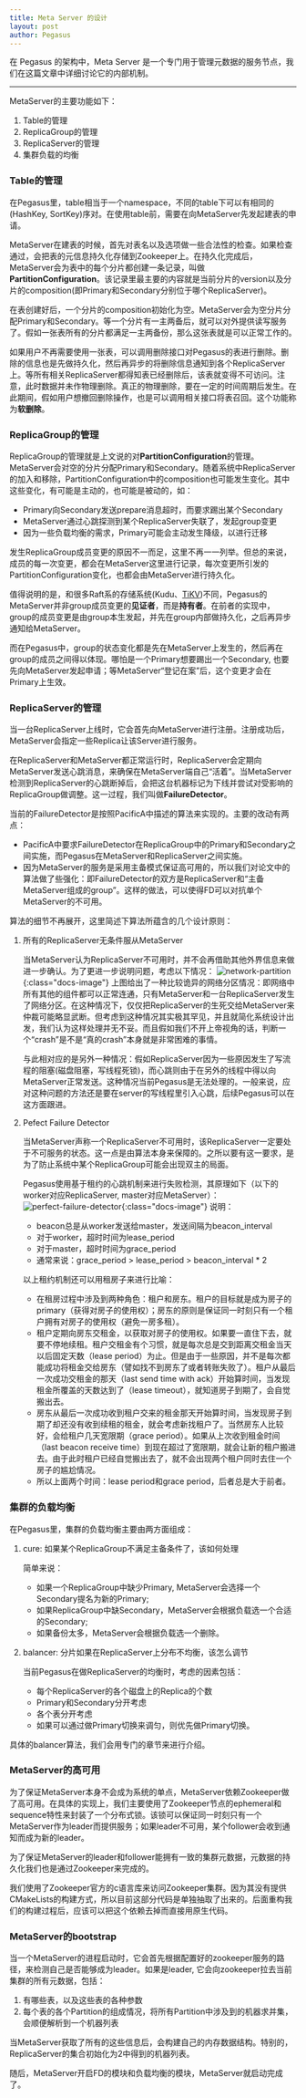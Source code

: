 ```yaml
---
title: Meta Server 的设计
layout: post
author: Pegasus
---
```


在 Pegasus 的架构中，Meta Server 是一个专门用于管理元数据的服务节点，我们在这篇文章中详细讨论它的内部机制。

-----

MetaServer的主要功能如下：

1. Table的管理
2. ReplicaGroup的管理
3. ReplicaServer的管理
4. 集群负载的均衡

### Table的管理

在Pegasus里，table相当于一个namespace，不同的table下可以有相同的(HashKey, SortKey)序对。在使用table前，需要在向MetaServer先发起建表的申请。

MetaServer在建表的时候，首先对表名以及选项做一些合法性的检查。如果检查通过，会把表的元信息持久化存储到Zookeeper上。在持久化完成后，MetaServer会为表中的每个分片都创建一条记录，叫做**PartitionConfiguration**。该记录里最主要的内容就是当前分片的version以及分片的composition(即Primary和Secondary分别位于哪个ReplicaServer)。

在表创建好后，一个分片的composition初始化为空。MetaServer会为空分片分配Primary和Secondary。等一个分片有一主两备后，就可以对外提供读写服务了。假如一张表所有的分片都满足一主两备份，那么这张表就是可以正常工作的。

如果用户不再需要使用一张表，可以调用删除接口对Pegasus的表进行删除。删除的信息也是先做持久化，然后再异步的将删除信息通知到各个ReplicaServer上。等所有相关ReplicaServer都得知表已经删除后，该表就变得不可访问。注意，此时数据并未作物理删除。真正的物理删除，要在一定的时间周期后发生。在此期间，假如用户想撤回删除操作，也是可以调用相关接口将表召回。这个功能称为**软删除**。

### ReplicaGroup的管理

ReplicaGroup的管理就是上文说的对**PartitionConfiguration**的管理。MetaServer会对空的分片分配Primary和Secondary。随着系统中ReplicaServer的加入和移除，PartitionConfiguration中的composition也可能发生变化。其中这些变化，有可能是主动的，也可能是被动的，如：

* Primary向Secondary发送prepare消息超时，而要求踢出某个Secondary
* MetaServer通过心跳探测到某个ReplicaServer失联了，发起group变更
* 因为一些负载均衡的需求，Primary可能会主动发生降级，以进行迁移

发生ReplicaGroup成员变更的原因不一而足，这里不再一一列举。但总的来说，成员的每一次变更，都会在MetaServer这里进行记录，每次变更所引发的PartitionConfiguration变化，也都会由MetaServer进行持久化。

值得说明的是，和很多Raft系的存储系统(Kudu、[TiKV](https://github.com/pingcap/tikv))不同，Pegasus的MetaServer并非group成员变更的**见证者**，而是**持有者**。在前者的实现中，group的成员变更是由group本生发起，并先在group内部做持久化，之后再异步通知给MetaServer。

而在Pegasus中，group的状态变化都是先在MetaServer上发生的，然后再在group的成员之间得以体现。哪怕是一个Primary想要踢出一个Secondary, 也要先向MetaServer发起申请；等MetaServer“登记在案”后，这个变更才会在Primary上生效。

### ReplicaServer的管理

当一台ReplicaServer上线时，它会首先向MetaServer进行注册。注册成功后，MetaServer会指定一些Replica让该Server进行服务。

在ReplicaServer和MetaServer都正常运行时，ReplicaServer会定期向MetaServer发送心跳消息，来确保在MetaServer端自己“活着”。当MetaServer检测到ReplicaServer的心跳断掉后，会把这台机器标记为下线并尝试对受影响的ReplicaGroup做调整。这一过程，我们叫做**FailureDetector**。

当前的FailureDetector是按照PacificA中描述的算法来实现的。主要的改动有两点：

* PacificA中要求FailureDetector在ReplicaGroup中的Primary和Secondary之间实施，而Pegasus在MetaServer和ReplicaServer之间实施。
* 因为MetaServer的服务是采用主备模式保证高可用的，所以我们对论文中的算法做了些强化：即FailureDetector的双方是ReplicaServer和“主备MetaServer组成的group”。这样的做法，可以使得FD可以对抗单个MetaServer的不可用。

算法的细节不再展开，这里简述下算法所蕴含的几个设计原则：

1. 所有的ReplicaServer无条件服从MetaServer

   当MetaServer认为ReplicaServer不可用时，并不会再借助其他外界信息来做进一步确认。为了更进一步说明问题，考虑以下情况：
   ![network-partition](/assets/images/network-partition.png){:class="docs-image"}
   上图给出了一种比较诡异的网络分区情况：即网络中所有其他的组件都可以正常连通，只有MetaServer和一台ReplicaServer发生了网络分区。在这种情况下，仅仅把ReplicaServer的生死交给MetaServer来仲裁可能略显武断。但考虑到这种情况其实极其罕见，并且就简化系统设计出发，我们认为这样处理并无不妥。而且假如我们不开上帝视角的话，判断一个“crash”是不是“真的crash”本身就是非常困难的事情。

   与此相对应的是另外一种情况：假如ReplicaServer因为一些原因发生了写流程的阻塞(磁盘阻塞，写线程死锁)，而心跳则由于在另外的线程中得以向MetaServer正常发送。这种情况当前Pegasus是无法处理的。一般来说，应对这种问题的方法还是要在server的写线程里引入心跳，后续Pegasus可以在这方面跟进。

2. Pefect Failure Detector

   当MetaServer声称一个ReplicaServer不可用时，该ReplicaServer一定要处于不可服务的状态。这一点是由算法本身来保障的。之所以要有这一要求，是为了防止系统中某个ReplicaGroup可能会出现双主的局面。

   Pegasus使用基于租约的心跳机制来进行失败检测，其原理如下（以下的worker对应ReplicaServer, master对应MetaServer）：
   ![perfect-failure-detector](/assets/images/perfect-failure-detector.png){:class="docs-image"}
   说明：
   * beacon总是从worker发送给master，发送间隔为beacon_interval
   * 对于worker，超时时间为lease_period
   * 对于master，超时时间为grace_period
   * 通常来说：grace_period > lease_period > beacon_interval * 2

   以上租约机制还可以用租房子来进行比喻：
   * 在租房过程中涉及到两种角色：租户和房东。租户的目标就是成为房子的primary（获得对房子的使用权）；房东的原则是保证同一时刻只有一个租户拥有对房子的使用权（避免一房多租）。
   * 租户定期向房东交租金，以获取对房子的使用权。如果要一直住下去，就要不停地续租。租户交租金有个习惯，就是每次总是交到距离交租金当天以后固定天数（lease period）为止。但是由于一些原因，并不是每次都能成功将租金交给房东（譬如找不到房东了或者转账失败了）。租户从最后一次成功交租金的那天（last send time with ack）开始算时间，当发现租金所覆盖的天数达到了（lease timeout），就知道房子到期了，会自觉搬出去。
   * 房东从最后一次成功收到租户交来的租金那天开始算时间，当发现房子到期了却还没有收到续租的租金，就会考虑新找租户了。当然房东人比较好，会给租户几天宽限期（grace period）。如果从上次收到租金时间（last beacon receive time）到现在超过了宽限期，就会让新的租户搬进去。由于此时租户已经自觉搬出去了，就不会出现两个租户同时去住一个房子的尴尬情况。
   * 所以上面两个时间：lease period和grace period，后者总是大于前者。

### 集群的负载均衡

在Pegasus里，集群的负载均衡主要由两方面组成：

1. cure: 如果某个ReplicaGroup不满足主备条件了，该如何处理

   简单来说：
   * 如果一个ReplicaGroup中缺少Primary, MetaServer会选择一个Secondary提名为新的Primary; 
   * 如果ReplicaGroup中缺Secondary，MetaServer会根据负载选一个合适的Secondary; 
   * 如果备份太多，MetaServer会根据负载选一个删除。

2. balancer: 分片如果在ReplicaServer上分布不均衡，该怎么调节

   当前Pegasus在做ReplicaServer的均衡时，考虑的因素包括：
   * 每个ReplicaServer的各个磁盘上的Replica的个数
   * Primary和Secondary分开考虑
   * 各个表分开考虑
   * 如果可以通过做Primary切换来调匀，则优先做Primary切换。

具体的balancer算法，我们会用专门的章节来进行介绍。

### MetaServer的高可用

为了保证MetaServer本身不会成为系统的单点，MetaServer依赖Zookeeper做了高可用。在具体的实现上，我们主要使用了Zookeeper节点的ephemeral和sequence特性来封装了一个分布式锁。该锁可以保证同一时刻只有一个MetaServer作为leader而提供服务；如果leader不可用，某个follower会收到通知而成为新的leader。

为了保证MetaServer的leader和follower能拥有一致的集群元数据，元数据的持久化我们也是通过Zookeeper来完成的。

我们使用了Zookeeper官方的c语言库来访问Zookeeper集群。因为其没有提供CMakeLists的构建方式，所以目前这部分代码是单独抽取了出来的。后面重构我们的构建过程后，应该可以把这个依赖去掉而直接用原生代码。

### MetaServer的bootstrap

当一个MetaServer的进程启动时，它会首先根据配置好的zookeeper服务的路径，来检测自己是否能够成为leader。如果是leader, 它会向zookeeper拉去当前集群的所有元数据，包括：

1. 有哪些表，以及这些表的各种参数
2. 每个表的各个Partition的组成情况，将所有Partition中涉及到的机器求并集，会顺便解析到一个机器列表

当MetaServer获取了所有的这些信息后，会构建自己的内存数据结构。特别的，ReplicaServer的集合初始化为2中得到的机器列表。

随后，MetaServer开启FD的模块和负载均衡的模块，MetaServer就启动完成了。

